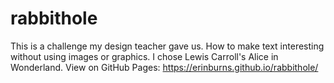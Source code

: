 # rabbithole
This is a challenge my design teacher gave us. How to make text interesting without using images or graphics. I chose Lewis Carroll's Alice in Wonderland. View on GitHub Pages: https://erinburns.github.io/rabbithole/
